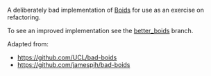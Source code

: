 A deliberately bad implementation of [Boids](http://dl.acm.org/citation.cfm?doid=37401.37406)
for use as an exercise on refactoring.

To see an improved implementation see the [better_boids](https://github.com/jack89roberts/bad-boids/tree/better_boids) branch.

Adapted from:
- https://github.com/UCL/bad-boids
- https://github.com/jamespjh/bad-boids
